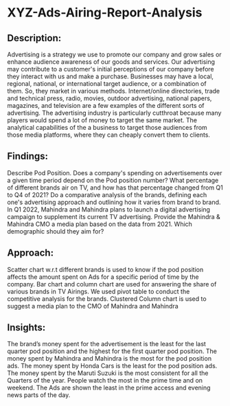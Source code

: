 # XYZ-Ads-Airing-Report-Analysis

## Description: 

Advertising is a strategy we use to promote our company and grow sales or enhance audience awareness of our goods and services. Our advertising may contribute to a customer's initial perceptions of our company before they interact with us and make a purchase. Businesses may have a local, regional, national, or international target audience, or a combination of them. So, they market in various methods. Internet/online directories, trade and technical press, radio, movies, outdoor advertising, national papers, magazines, and television are a few examples of the different sorts of advertising. The advertising industry is particularly cutthroat because many players would spend a lot of money to target the same market. The analytical capabilities of the a business to target those audiences from those media platforms, where they can cheaply convert them to clients.

## Findings:	

Describe Pod Position. Does a company's spending on advertisements over a given time period depend on the Pod position number?
What percentage of different brands air on TV, and how has that percentage changed from Q1 to Q4 of 2021?
Do a comparative analysis of the brands, defining each one's advertising approach and outlining how it varies from brand to brand.
In Q1 2022, Mahindra and Mahindra plans to launch a digital advertising campaign to supplement its current TV advertising. Provide the Mahindra & Mahindra CMO a media plan based on the data from 2021. Which demographic should they aim for?



## Approach:	

Scatter chart w.r.t different brands is used to know if the pod position affects the amount spent on Ads for a specific period of time by the company.
Bar chart and column chart are used for answering the share of various brands in TV Airings.
We used pivot table to conduct the competitive analysis for the brands.
Clustered Column chart is used to suggest a media plan to the CMO of Mahindra and Mahindra

## Insights:
 
The brand’s money spent for the advertisement is the least for the last quarter pod position and the highest for the first quarter pod position.
The money spent by Mahindra and Mahindra is the most for the pod position ads.
The money spent by Honda Cars is the least for the pod position ads. 
The money spent by the Maruti Suzuki is the most consistent for all the Quarters of the year.
People watch the most in the prime time and on weekend.
The Ads are shown the least in the prime access and evening news parts of the day.

